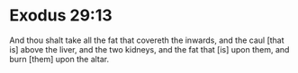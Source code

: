 # Exodus 29:13

And thou shalt take all the fat that covereth the inwards, and the caul [that is] above the liver, and the two kidneys, and the fat that [is] upon them, and burn [them] upon the altar.